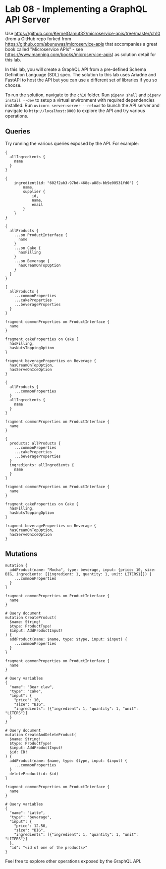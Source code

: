 # Lab 08 - Implementing a GraphQL API Server

Use https://github.com/KernelGamut32/microservice-apis/tree/master/ch10 (from a GitHub repo forked from https://github.com/abunuwas/microservice-apis that accompanies a great book called "Microservice APIs" - see https://www.manning.com/books/microservice-apis) as solution detail for this lab.

In this lab, you will create a GraphQL API from a pre-defined Schema Definition Language (SDL) spec. The solution to this lab uses Ariadne and FastAPI to host the API but you can use a different set of libraries if you so choose.

To run the solution, navigate to the `ch10` folder. Run `pipenv shell` and `pipenv install --dev` to setup a virtual environment with required dependencies installed. Run `uvicorn server:server --reload` to launch the API server and navigate to `http://localhost:8000` to explore the API and try various operations.

## Queries

Try running the various queries exposed by the API. For example:

```
{
  allIngredients {
    name
  }
}
```

```
{
    ingredient(id: "602f2ab3-97bd-468e-a88b-bb9e00531fd0") {
        name,
        supplier {
            id,
            name,
            email
        }
    }
}
```

```
{
  allProducts {
    ...on ProductInterface {
      name
    }
    ...on Cake {
      hasFilling
    }
    ...on Beverage {
      hasCreamOnTopOption
    }
  }
}
```

```
{
  allProducts {
    ...commonProperties
    ...cakeProperties
    ...beverageProperties
  }
}

fragment commonProperties on ProductInterface {
  name
}
 
fragment cakeProperties on Cake {
  hasFilling,
  hasNutsToppingOption
}
 
fragment beverageProperties on Beverage {
  hasCreamOnTopOption,
  hasServeOnIceOption
}
```

```
{
  allProducts {
    ...commonProperties
  }
  allIngredients {
    name
  }
}

fragment commonProperties on ProductInterface {
  name
}
```

```
{
  products: allProducts {
    ...commonProperties
    ...cakeProperties
    ...beverageProperties
  }
  ingredients: allIngredients {
    name
  }
}
 
fragment commonProperties on ProductInterface {
  name
}

fragment cakeProperties on Cake {
  hasFilling,
  hasNutsToppingOption
}
 
fragment beverageProperties on Beverage {
  hasCreamOnTopOption,
  hasServeOnIceOption
}
```

## Mutations

```
mutation {
  addProduct(name: "Mocha", type: beverage, input: {price: 10, size: BIG, ingredients: [{ingredient: 1, quantity: 1, unit: LITERS}]}) {
    ...commonProperties
  }
}
 
fragment commonProperties on ProductInterface {
  name
}
```

```
# Query document
mutation CreateProduct(
  $name: String!
  $type: ProductType!
  $input: AddProductInput!
) {
  addProduct(name: $name, type: $type, input: $input) {
    ...commonProperties
  }
}
 
fragment commonProperties on ProductInterface {
  name
}
 
# Query variables
{
  "name": "Bear claw",
  "type": "cake",
  "input": {
    "price": 10,
    "size": "BIG",
    "ingredients": [{"ingredient": 1, "quantity": 1, "unit": "LITERS"}]
  }
}
```

```
# Query document
mutation CreateAndDeleteProduct(
  $name: String!
  $type: ProductType!
  $input: AddProductInput!
  $id: ID!
) {
  addProduct(name: $name, type: $type, input: $input) {
    ...commonProperties
  }
  deleteProduct(id: $id)
}
 
fragment commonProperties on ProductInterface {
  name
}

# Query variables
{
  "name": "Latte",
  "type": "beverage",
  "input": {
    "price": 12.50,
    "size": "BIG",
    "ingredients": [{"ingredient": 1, "quantity": 1, "unit": "LITERS"}]
  },
  "id": "<id of one of the products>"
}
```

Feel free to explore other operations exposed by the GraphQL API.